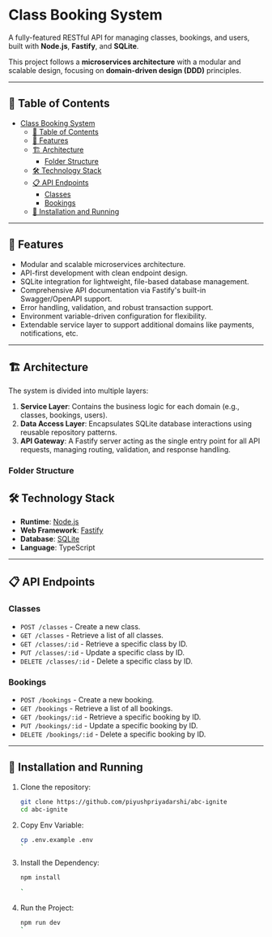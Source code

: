 
# Class Booking System  

A fully-featured RESTful API for managing classes, bookings, and users, built with **Node.js**, **Fastify**, and **SQLite**.  

This project follows a **microservices architecture** with a modular and scalable design, focusing on **domain-driven design (DDD)** principles.  

---

## 📖 Table of Contents  

- [Class Booking System](#class-booking-system)
  - [📖 Table of Contents](#-table-of-contents)
  - [🌟 Features](#-features)
  - [🏗️ Architecture](#️-architecture)
    - [Folder Structure](#folder-structure)
  - [🛠️ Technology Stack](#️-technology-stack)
  - [📋 API Endpoints](#-api-endpoints)
    - [Classes](#classes)
    - [Bookings](#bookings)
  - [🚀 Installation and Running](#-installation-and-running)

---

## 🌟 Features  

- Modular and scalable microservices architecture.  
- API-first development with clean endpoint design.  
- SQLite integration for lightweight, file-based database management.  
- Comprehensive API documentation via Fastify's built-in Swagger/OpenAPI support.  
- Error handling, validation, and robust transaction support.  
- Environment variable-driven configuration for flexibility.  
- Extendable service layer to support additional domains like payments, notifications, etc.  

---

## 🏗️ Architecture  

The system is divided into multiple layers:  

1. **Service Layer**: Contains the business logic for each domain (e.g., classes, bookings, users).  
2. **Data Access Layer**: Encapsulates SQLite database interactions using reusable repository patterns.  
3. **API Gateway**: A Fastify server acting as the single entry point for all API requests, managing routing, validation, and response handling.  

### Folder Structure  



## 🛠️ Technology Stack  

- **Runtime**: [Node.js](https://nodejs.org/)  
- **Web Framework**: [Fastify](https://www.fastify.io/)  
- **Database**: [SQLite](https://sqlite.org/)  
- **Language**: TypeScript  

---

## 📋 API Endpoints  

### Classes  

- `POST /classes` - Create a new class.  
- `GET /classes` - Retrieve a list of all classes.  
- `GET /classes/:id` - Retrieve a specific class by ID.  
- `PUT /classes/:id` - Update a specific class by ID.  
- `DELETE /classes/:id` - Delete a specific class by ID.  

### Bookings  

- `POST /bookings` - Create a new booking.  
- `GET /bookings` - Retrieve a list of all bookings.  
- `GET /bookings/:id` - Retrieve a specific booking by ID.  
- `PUT /bookings/:id` - Update a specific booking by ID.  
- `DELETE /bookings/:id` - Delete a specific booking by ID.  


---

## 🚀 Installation and Running  

1. Clone the repository:  
   ```bash  
   git clone https://github.com/piyushpriyadarshi/abc-ignite  
   cd abc-ignite
2. Copy Env Variable:  
   ```bash
   cp .env.example .env
   `
3. Install the Dependency: 
   ```bash
   npm install
   
   `
4. Run the Project: 
   ```bash
   npm run dev
   `